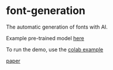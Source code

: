 # font-generation
The automatic generation of fonts with AI.

Example pre-trained model [here](https://drive.google.com/file/d/1L7w7VGsI0c0CmwuU3xyd5Om5RNbw2Eec/view?usp=sharing)

To run the demo, use the [colab example](https://colab.research.google.com/drive/12sNpDEXu9m0rF81UrtHvgBzO7BUDyjO3?usp=sharing)

[paper](https://github.com/hongye-zhang/font-generation/blob/6c5f8c00f06ca3c1d50fa4c1e8349a9ef1941982/The%20generation%20of%20large%20scale%20fonts.pdf)
